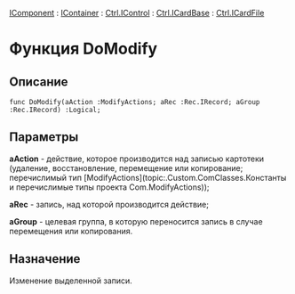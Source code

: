 ﻿---
Link: .Ctrl.ICardFile.@DoModify
---

[IComponent](topic:Com.Custom.ComClasses.IComponent.Default) :
[IContainer](topic:Com.Custom.ComClasses.IContainer.Default) :
[Ctrl.IControl](topic:Com.Custom.ComClasses.Ctrl.IControl.Default) :
[Ctrl.ICardBase](topic:Com.Custom.ComClasses.Ctrl.ICardBase.Default) :
[Ctrl.ICardFile](Default)

# Функция DoModify

## Описание

    func DoModify(aAction :ModifyActions; aRec :Rec.IRecord; aGroup :Rec.IRecord) :Logical;

## Параметры

**aAction** - действие, которое производится над записью картотеки (удаление, восстановление,
перемещение или копирование; перечислимый тип [ModifyActions](topic:.Custom.ComClasses.Константы и перечислимые типы проекта Com.ModifyActions));

**aRec** - запись, над которой производится действие;

**aGroup** - целевая группа, в которую переносится запись в случае
перемещения или копирования.

## Назначение

Изменение выделенной записи.
